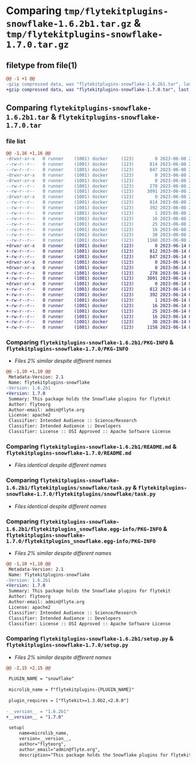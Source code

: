# Comparing `tmp/flytekitplugins-snowflake-1.6.2b1.tar.gz` & `tmp/flytekitplugins-snowflake-1.7.0.tar.gz`

## filetype from file(1)

```diff
@@ -1 +1 @@
-gzip compressed data, was "flytekitplugins-snowflake-1.6.2b1.tar", last modified: Thu Jun  8 23:49:52 2023, max compression
+gzip compressed data, was "flytekitplugins-snowflake-1.7.0.tar", last modified: Wed Jun 14 04:33:34 2023, max compression
```

## Comparing `flytekitplugins-snowflake-1.6.2b1.tar` & `flytekitplugins-snowflake-1.7.0.tar`

### file list

```diff
@@ -1,16 +1,16 @@
-drwxr-xr-x   0 runner    (1001) docker     (123)        0 2023-06-08 23:49:52.747280 flytekitplugins-snowflake-1.6.2b1/
--rw-r--r--   0 runner    (1001) docker     (123)      814 2023-06-08 23:49:52.747280 flytekitplugins-snowflake-1.6.2b1/PKG-INFO
--rw-r--r--   0 runner    (1001) docker     (123)      847 2023-06-08 23:49:15.000000 flytekitplugins-snowflake-1.6.2b1/README.md
-drwxr-xr-x   0 runner    (1001) docker     (123)        0 2023-06-08 23:49:52.747280 flytekitplugins-snowflake-1.6.2b1/flytekitplugins/
-drwxr-xr-x   0 runner    (1001) docker     (123)        0 2023-06-08 23:49:52.747280 flytekitplugins-snowflake-1.6.2b1/flytekitplugins/snowflake/
--rw-r--r--   0 runner    (1001) docker     (123)      278 2023-06-08 23:49:15.000000 flytekitplugins-snowflake-1.6.2b1/flytekitplugins/snowflake/__init__.py
--rw-r--r--   0 runner    (1001) docker     (123)     3091 2023-06-08 23:49:15.000000 flytekitplugins-snowflake-1.6.2b1/flytekitplugins/snowflake/task.py
-drwxr-xr-x   0 runner    (1001) docker     (123)        0 2023-06-08 23:49:52.747280 flytekitplugins-snowflake-1.6.2b1/flytekitplugins_snowflake.egg-info/
--rw-r--r--   0 runner    (1001) docker     (123)      814 2023-06-08 23:49:52.000000 flytekitplugins-snowflake-1.6.2b1/flytekitplugins_snowflake.egg-info/PKG-INFO
--rw-r--r--   0 runner    (1001) docker     (123)      392 2023-06-08 23:49:52.000000 flytekitplugins-snowflake-1.6.2b1/flytekitplugins_snowflake.egg-info/SOURCES.txt
--rw-r--r--   0 runner    (1001) docker     (123)        1 2023-06-08 23:49:52.000000 flytekitplugins-snowflake-1.6.2b1/flytekitplugins_snowflake.egg-info/dependency_links.txt
--rw-r--r--   0 runner    (1001) docker     (123)       16 2023-06-08 23:49:52.000000 flytekitplugins-snowflake-1.6.2b1/flytekitplugins_snowflake.egg-info/namespace_packages.txt
--rw-r--r--   0 runner    (1001) docker     (123)       25 2023-06-08 23:49:52.000000 flytekitplugins-snowflake-1.6.2b1/flytekitplugins_snowflake.egg-info/requires.txt
--rw-r--r--   0 runner    (1001) docker     (123)       16 2023-06-08 23:49:52.000000 flytekitplugins-snowflake-1.6.2b1/flytekitplugins_snowflake.egg-info/top_level.txt
--rw-r--r--   0 runner    (1001) docker     (123)       38 2023-06-08 23:49:52.747280 flytekitplugins-snowflake-1.6.2b1/setup.cfg
--rw-r--r--   0 runner    (1001) docker     (123)     1160 2023-06-08 23:49:38.000000 flytekitplugins-snowflake-1.6.2b1/setup.py
+drwxr-xr-x   0 runner    (1001) docker     (123)        0 2023-06-14 04:33:34.921424 flytekitplugins-snowflake-1.7.0/
+-rw-r--r--   0 runner    (1001) docker     (123)      812 2023-06-14 04:33:34.921424 flytekitplugins-snowflake-1.7.0/PKG-INFO
+-rw-r--r--   0 runner    (1001) docker     (123)      847 2023-06-14 04:33:05.000000 flytekitplugins-snowflake-1.7.0/README.md
+drwxr-xr-x   0 runner    (1001) docker     (123)        0 2023-06-14 04:33:34.921424 flytekitplugins-snowflake-1.7.0/flytekitplugins/
+drwxr-xr-x   0 runner    (1001) docker     (123)        0 2023-06-14 04:33:34.921424 flytekitplugins-snowflake-1.7.0/flytekitplugins/snowflake/
+-rw-r--r--   0 runner    (1001) docker     (123)      278 2023-06-14 04:33:05.000000 flytekitplugins-snowflake-1.7.0/flytekitplugins/snowflake/__init__.py
+-rw-r--r--   0 runner    (1001) docker     (123)     3091 2023-06-14 04:33:05.000000 flytekitplugins-snowflake-1.7.0/flytekitplugins/snowflake/task.py
+drwxr-xr-x   0 runner    (1001) docker     (123)        0 2023-06-14 04:33:34.921424 flytekitplugins-snowflake-1.7.0/flytekitplugins_snowflake.egg-info/
+-rw-r--r--   0 runner    (1001) docker     (123)      812 2023-06-14 04:33:34.000000 flytekitplugins-snowflake-1.7.0/flytekitplugins_snowflake.egg-info/PKG-INFO
+-rw-r--r--   0 runner    (1001) docker     (123)      392 2023-06-14 04:33:34.000000 flytekitplugins-snowflake-1.7.0/flytekitplugins_snowflake.egg-info/SOURCES.txt
+-rw-r--r--   0 runner    (1001) docker     (123)        1 2023-06-14 04:33:34.000000 flytekitplugins-snowflake-1.7.0/flytekitplugins_snowflake.egg-info/dependency_links.txt
+-rw-r--r--   0 runner    (1001) docker     (123)       16 2023-06-14 04:33:34.000000 flytekitplugins-snowflake-1.7.0/flytekitplugins_snowflake.egg-info/namespace_packages.txt
+-rw-r--r--   0 runner    (1001) docker     (123)       25 2023-06-14 04:33:34.000000 flytekitplugins-snowflake-1.7.0/flytekitplugins_snowflake.egg-info/requires.txt
+-rw-r--r--   0 runner    (1001) docker     (123)       16 2023-06-14 04:33:34.000000 flytekitplugins-snowflake-1.7.0/flytekitplugins_snowflake.egg-info/top_level.txt
+-rw-r--r--   0 runner    (1001) docker     (123)       38 2023-06-14 04:33:34.921424 flytekitplugins-snowflake-1.7.0/setup.cfg
+-rw-r--r--   0 runner    (1001) docker     (123)     1158 2023-06-14 04:33:24.000000 flytekitplugins-snowflake-1.7.0/setup.py
```

### Comparing `flytekitplugins-snowflake-1.6.2b1/PKG-INFO` & `flytekitplugins-snowflake-1.7.0/PKG-INFO`

 * *Files 2% similar despite different names*

```diff
@@ -1,10 +1,10 @@
 Metadata-Version: 2.1
 Name: flytekitplugins-snowflake
-Version: 1.6.2b1
+Version: 1.7.0
 Summary: This package holds the Snowflake plugins for flytekit
 Author: flyteorg
 Author-email: admin@flyte.org
 License: apache2
 Classifier: Intended Audience :: Science/Research
 Classifier: Intended Audience :: Developers
 Classifier: License :: OSI Approved :: Apache Software License
```

### Comparing `flytekitplugins-snowflake-1.6.2b1/README.md` & `flytekitplugins-snowflake-1.7.0/README.md`

 * *Files identical despite different names*

### Comparing `flytekitplugins-snowflake-1.6.2b1/flytekitplugins/snowflake/task.py` & `flytekitplugins-snowflake-1.7.0/flytekitplugins/snowflake/task.py`

 * *Files identical despite different names*

### Comparing `flytekitplugins-snowflake-1.6.2b1/flytekitplugins_snowflake.egg-info/PKG-INFO` & `flytekitplugins-snowflake-1.7.0/flytekitplugins_snowflake.egg-info/PKG-INFO`

 * *Files 2% similar despite different names*

```diff
@@ -1,10 +1,10 @@
 Metadata-Version: 2.1
 Name: flytekitplugins-snowflake
-Version: 1.6.2b1
+Version: 1.7.0
 Summary: This package holds the Snowflake plugins for flytekit
 Author: flyteorg
 Author-email: admin@flyte.org
 License: apache2
 Classifier: Intended Audience :: Science/Research
 Classifier: Intended Audience :: Developers
 Classifier: License :: OSI Approved :: Apache Software License
```

### Comparing `flytekitplugins-snowflake-1.6.2b1/setup.py` & `flytekitplugins-snowflake-1.7.0/setup.py`

 * *Files 2% similar despite different names*

```diff
@@ -2,15 +2,15 @@
 
 PLUGIN_NAME = "snowflake"
 
 microlib_name = f"flytekitplugins-{PLUGIN_NAME}"
 
 plugin_requires = ["flytekit>=1.3.0b2,<2.0.0"]
 
-__version__ = "1.6.2b1"
+__version__ = "1.7.0"
 
 setup(
     name=microlib_name,
     version=__version__,
     author="flyteorg",
     author_email="admin@flyte.org",
     description="This package holds the Snowflake plugins for flytekit",
```

